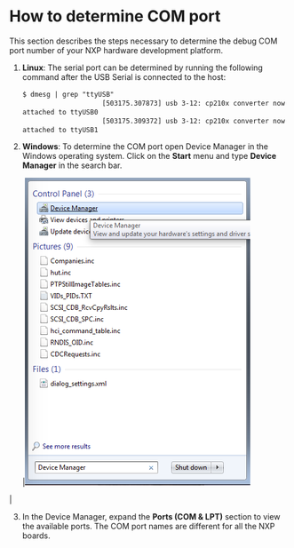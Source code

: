 # How to determine COM port

This section describes the steps necessary to determine the debug COM port number of your NXP hardware development platform.

1.  **Linux**: The serial port can be determined by running the following command after the USB Serial is connected to the host:

    ```
    $ dmesg | grep "ttyUSB"
                        [503175.307873] usb 3-12: cp210x converter now attached to ttyUSB0
                        [503175.309372] usb 3-12: cp210x converter now attached to ttyUSB1
    ```

2.  **Windows**: To determine the COM port open Device Manager in the Windows operating system. Click on the **Start** menu and type **Device Manager** in the search bar.

    |![](../images/device_manager.png "Device Manager")

|

3.  In the Device Manager, expand the **Ports \(COM & LPT\)** section to view the available ports. The COM port names are different for all the NXP boards.

